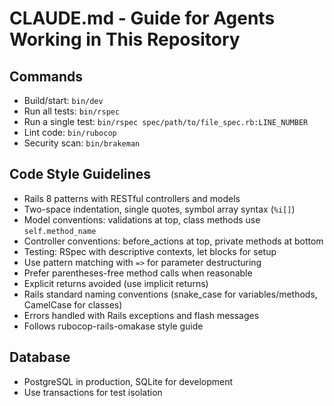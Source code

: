 # CLAUDE.md - Guide for Agents Working in This Repository

## Commands
- Build/start: `bin/dev`
- Run all tests: `bin/rspec`
- Run a single test: `bin/rspec spec/path/to/file_spec.rb:LINE_NUMBER`
- Lint code: `bin/rubocop`
- Security scan: `bin/brakeman`

## Code Style Guidelines
- Rails 8 patterns with RESTful controllers and models
- Two-space indentation, single quotes, symbol array syntax (`%i[]`)
- Model conventions: validations at top, class methods use `self.method_name`
- Controller conventions: before_actions at top, private methods at bottom
- Testing: RSpec with descriptive contexts, let blocks for setup
- Use pattern matching with `=>` for parameter destructuring
- Prefer parentheses-free method calls when reasonable
- Explicit returns avoided (use implicit returns)
- Rails standard naming conventions (snake_case for variables/methods, CamelCase for classes)
- Errors handled with Rails exceptions and flash messages
- Follows rubocop-rails-omakase style guide

## Database
- PostgreSQL in production, SQLite for development
- Use transactions for test isolation